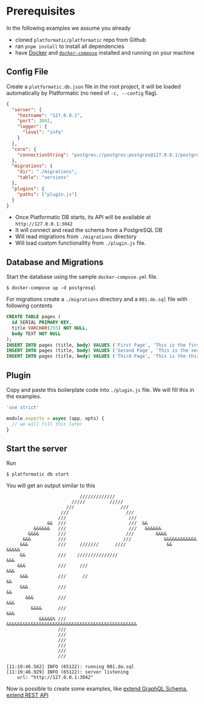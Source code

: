# Prerequisites

In the following examples we assume you already
- cloned `platformatic/platformatic` repo from Github
- ran `pnpm install` to install all dependencies
- have [Docker](https://docker.io) and [`docker-compose`](https://docs.docker.com/compose/install/) installed and running on your machine

## Config File

Create a `platformatic.db.json` file in the root project, it will be loaded automatically by Platformatic (no need of `-c, --config` flag).

```json
{
  "server": {
    "hostname": "127.0.0.1",
    "port": 3042,
    "logger": {
      "level": "info"
    }
  },
  "core": {
    "connectionString": "postgres://postgres:postgres@127.0.0.1/postgres"
  },
  "migrations": {
    "dir": "./migrations",
    "table": "versions"
  },
  "plugins": {
    "paths": ["plugin.js"]
  }
}
```

- Once Platformatic DB starts, its API will be available at `http://127.0.0.1:3042`
- It will connect and read the schema from a PostgreSQL DB
- Will read migrations from `./migrations` directory
- Will load custom functionallity from `./plugin.js` file.
## Database and Migrations

Start the database using the sample `docker-compose.yml` file.

```
$ docker-compose up -d postgresql
```

For migrations create a `./migrations` directory and a `001.do.sql` file with following contents

```sql
CREATE TABLE pages (
  id SERIAL PRIMARY KEY,
  title VARCHAR(255) NOT NULL,
  body TEXT NOT NULL
);
INSERT INTO pages (title, body) VALUES ('First Page', 'This is the first sample page');
INSERT INTO pages (title, body) VALUES ('Second Page', 'This is the second sample page');
INSERT INTO pages (title, body) VALUES ('Third Page', 'This is the third sample page');
```

## Plugin

Copy and paste this boilerplate code into `./plugin.js` file. We will fill this in the examples.
```js
'use strict'

module.exports = async (app, opts) {
  // we will fill this later
}
```

## Start the server

Run

```
$ platformatic db start
```

You will get an output similar to this

```
                           /////////////
                        /////         /////
                      ///                 ///
                    ///                     ///
                   ///                       ///
               &&  ///                       ///  &&
          &&&&&&   ///                       ///   &&&&&&
        &&&&       ///                      ///        &&&&
      &&&          ///                     ///            &&&&&&&&&&&&
     &&&           ///     ///////      ////               &&       &&&&&
     &&            ///    ///////////////                               &&&
    &&&            ///     ///                                           &&&
     &&&           ///      //                                            &&
     &&&           ///                                                    &&
       &&&         ///                                                   &&&
         &&&&      ///                                                 &&&
            &&&&&% ///  &&&&&&&&&&&&&&&&&&&&&&&&&&&&&&&&&&&&&&&&&&&&&&&&
                   ///
                   ///
                   ///
                   ///
                   ///
                   ///

[11:19:46.562] INFO (65122): running 001.do.sql
[11:19:46.929] INFO (65122): server listening
    url: "http://127.0.0.1:3042"
```

Now is possible to create some examples, like [extend GraphQL Schema](./extend-graphql), [extend REST API](./extend-rest)
